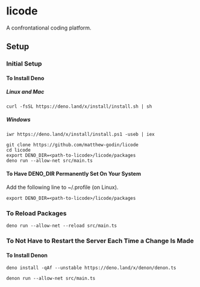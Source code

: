 # licode

A confrontational coding platform.

## Setup

### Initial Setup

#### To Install Deno

##### Linux and Mac

```
curl -fsSL https://deno.land/x/install/install.sh | sh
```

##### Windows

```
iwr https://deno.land/x/install/install.ps1 -useb | iex
```

```
git clone https://github.com/matthew-godin/licode
cd licode
export DENO_DIR=<path-to-licode>/licode/packages
deno run --allow-net src/main.ts 
```

#### To Have DENO_DIR Permanently Set On Your System

Add the following line to ~/.profile (on Linux).
```
export DENO_DIR=<path-to-licode>/licode/packages
```

### To Reload Packages

```
deno run --allow-net --reload src/main.ts 
```

### To Not Have to Restart the Server Each Time a Change Is Made

#### To Install Denon

```
deno install -qAf --unstable https://deno.land/x/denon/denon.ts
```

```
denon run --allow-net src/main.ts 
```

